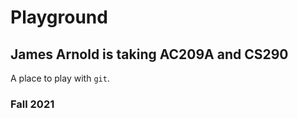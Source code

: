 # Playground

## James Arnold is taking AC209A and CS290

A place to play with `git`.

### Fall 2021
